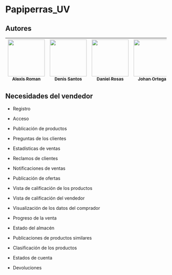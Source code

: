 # Papiperras_UV
## Autores

| [<img src="https://avatars.githubusercontent.com/u/72472559?v=4" width=115><br><sub>Alexis Roman</sub>](https://github.com/Alexis2411) | [<img src="https://avatars.githubusercontent.com/u/71294134?v=4" width=115><br><sub>Denis Santos</sub>](https://github.com/DenisAGS) | [<img src="https://avatars.githubusercontent.com/u/61206871?v=4" width=115><br><sub>Daniel Rosas</sub>](https://github.com/Daniel-GHOST) | [<img src="https://avatars.githubusercontent.com/u/85240547?v=4" width=115><br><sub>Johan Ortega</sub>](https://github.com/Johan-Ortega118) | [<img src="https://avatars.githubusercontent.com/u/101309750?v=4" width=115><br><sub>Diego Conde</sub>](https://github.com/Psychodivto) | [<img src="https://avatars.githubusercontent.com/u/90662357?v=4" width=115><br><sub>Lizbeth Caballero</sub>](https://github.com/Lixbeth34) | [<img src="https://avatars.githubusercontent.com/u/61261358?v=4" width=115><br><sub>Sergio Jimenez</sub>](https://github.com/sergiojmnz) |
| :---: | :---: | :---: | :---: | :---: | :---: | :---: | 

## Necesidades del vendedor

* Registro

* Acceso

* Publicación de productos

* Preguntas de los clientes

* Estadísticas de ventas

* Reclamos de clientes

* Notificaciones de ventas

* Publicación de ofertas

* Vista de calificación de los productos

* Vista de calificación del vendedor

* Visualización de los datos del comprador

* Progreso de la venta

* Estado del almacén

* Publicaciones de productos similares

* Clasificación de los productos

* Estados de cuenta

* Devoluciones
